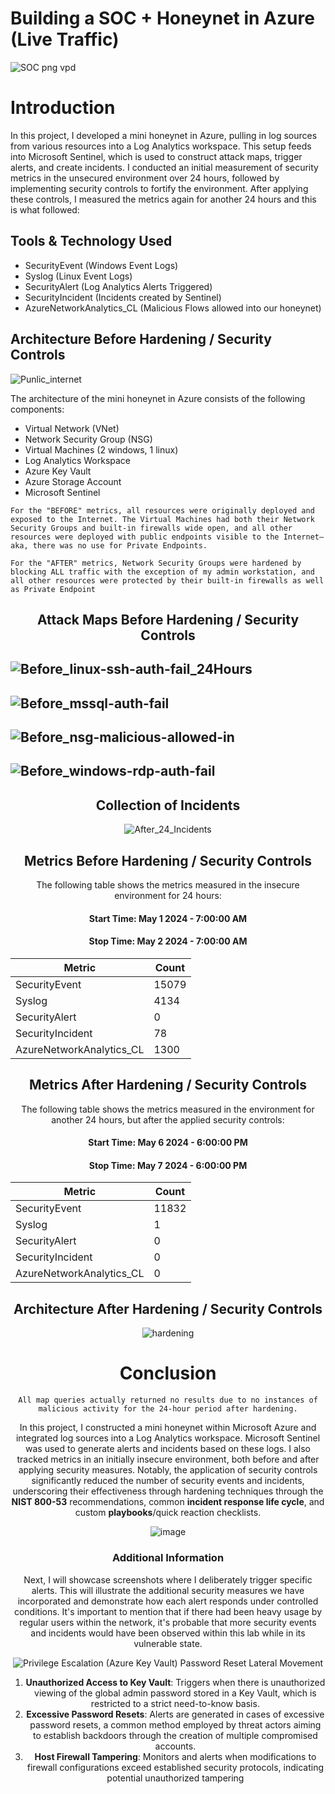 # Building a SOC + Honeynet in Azure (Live Traffic)
![SOC png vpd](https://github.com/Matthew-Rimbert/Azure-HoneyNet/assets/169205418/4c7215d9-c0f8-4f06-b649-00ec2a661739)

# Introduction

In this project, I developed a mini honeynet in Azure, pulling in log sources from various resources into a Log Analytics workspace. This setup feeds into Microsoft Sentinel, which is used to construct attack maps, trigger alerts, and create incidents. I conducted an initial measurement of security metrics in the unsecured environment over 24 hours, followed by implementing security controls to fortify the environment. After applying these controls, I measured the metrics again for another 24 hours and this is what followed:
## Tools & Technology Used
- SecurityEvent (Windows Event Logs)
- Syslog (Linux Event Logs)
- SecurityAlert (Log Analytics Alerts Triggered)
- SecurityIncident (Incidents created by Sentinel)
- AzureNetworkAnalytics_CL (Malicious Flows allowed into our honeynet)

## Architecture Before Hardening / Security Controls
![Punlic_internet](https://github.com/Matthew-Rimbert/Azure-HoneyNet/assets/169205418/65bdf527-0a26-48df-a2fd-597431a39534)

The architecture of the mini honeynet in Azure consists of the following components:

- Virtual Network (VNet)
- Network Security Group (NSG)
- Virtual Machines (2 windows, 1 linux)
- Log Analytics Workspace
- Azure Key Vault
- Azure Storage Account
- Microsoft Sentinel

``` For the "BEFORE" metrics, all resources were originally deployed and exposed to the Internet. The Virtual Machines had both their Network Security Groups and built-in firewalls wide open, and all other resources were deployed with public endpoints visible to the Internet—aka, there was no use for Private Endpoints. ```

``` For the "AFTER" metrics, Network Security Groups were hardened by blocking ALL traffic with the exception of my admin workstation, and all other resources were protected by their built-in firewalls as well as Private Endpoint ```
<div align="center">

## Attack Maps Before Hardening / Security Controls

</div>

![Before_linux-ssh-auth-fail_24Hours](https://github.com/Matthew-Rimbert/Azure-HoneyNet/assets/169205418/a9f78599-fd30-4198-abb1-b896b3503424)<br>
---
![Before_mssql-auth-fail](https://github.com/Matthew-Rimbert/Azure-HoneyNet/assets/169205418/ab68b5a2-b56e-47d4-b780-c7e9ec04d422)<br>
---
![Before_nsg-malicious-allowed-in](https://github.com/Matthew-Rimbert/Azure-HoneyNet/assets/169205418/fc1c11fd-b0b5-4045-a897-e1f4e740576b)<br>
---
![Before_windows-rdp-auth-fail](https://github.com/Matthew-Rimbert/Azure-HoneyNet/assets/169205418/8827c7d9-f0c6-4681-84e4-4643a530597a)<br>
---
<div align="center">

## Collection of Incidents

<div/>

![After_24_Incidents](https://github.com/Matthew-Rimbert/Azure-HoneyNet/assets/169205418/88c3e290-cd67-4be2-b956-6b194a540de4)<br>

## Metrics Before Hardening / Security Controls

The following table shows the metrics measured in the insecure environment for 24 hours:
<div align="center">
  
#### Start Time: May 1 2024 - 7:00:00 AM 
#### Stop Time: May 2 2024 - 7:00:00 AM
| Metric                   | Count
| ------------------------ | -----
| SecurityEvent            | 15079
| Syslog                   | 4134
| SecurityAlert            | 0
| SecurityIncident         | 78
| AzureNetworkAnalytics_CL | 1300

</div>

## Metrics After Hardening / Security Controls

The following table shows the metrics measured in the environment for another 24 hours, but after the applied security controls:
<div align="center">
  
#### Start Time: May 6 2024 - 6:00:00 PM 
#### Stop Time:	May 7 2024 - 6:00:00 PM
| Metric                   | Count |
| ------------------------ | ----- |
| SecurityEvent            | 11832 |
| Syslog                   | 1     |
| SecurityAlert            | 0     |
| SecurityIncident         | 0     |
| AzureNetworkAnalytics_CL | 0     |

</div>

## Architecture After Hardening / Security Controls
![hardening](https://github.com/Matthew-Rimbert/Azure-HoneyNet/assets/169205418/fc30d92d-9fcc-45fb-aa24-4b08b8c77e35)

# Conclusion
```All map queries actually returned no results due to no instances of malicious activity for the 24-hour period after hardening.```

In this project, I constructed a mini honeynet within Microsoft Azure and integrated log sources into a Log Analytics workspace. Microsoft Sentinel was used to generate alerts and incidents based on these logs. I also tracked metrics in an initially insecure environment, both before and after applying security measures. Notably, the application of security controls significantly reduced the number of security events and incidents, underscoring their effectiveness through hardening techniques through the <strong>NIST 800-53</strong> recommendations, common <strong>incident response life cycle</strong>, and custom <strong>playbooks</strong>/quick reaction checklists.

![image](https://github.com/Matthew-Rimbert/Azure-HoneyNet/assets/169205418/147ebe0e-9cb5-48fe-bac6-60a00b4a4a75)

### Additional Information
Next, I will showcase screenshots where I deliberately trigger specific alerts. This will illustrate the additional security measures we have incorporated and demonstrate how each alert responds under controlled conditions.
It's important to mention that if there had been heavy usage by regular users within the network, it's probable that more security events and incidents would have been observed within this lab while in its vulnerable state.

![Privilege Escalation (Azure Key Vault)   Password Reset   Lateral Movement](https://github.com/Matthew-Rimbert/Azure-HoneyNet/assets/169205418/f13645ec-d74d-4a39-addd-c5c62655f708)

1. <strong>Unauthorized Access to Key Vault</strong>: Triggers when there is unauthorized viewing of the global admin password stored in a Key Vault, which is restricted to a strict need-to-know basis.<br>
2. <strong>Excessive Password Resets</strong>: Alerts are generated in cases of excessive password resets, a common method employed by threat actors aiming to establish backdoors through the creation of multiple compromised accounts.<br>
3. <strong>Host Firewall Tampering</strong>: Monitors and alerts when modifications to firewall configurations exceed established security protocols, indicating potential unauthorized tampering
